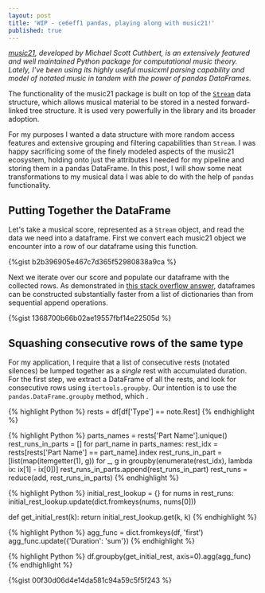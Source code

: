```yaml
---
layout: post
title: 'WIP - ce6eff1 pandas, playing along with music21!'
published: true
---
```

_[music21](http://web.mit.edu/music21/), developed by Michael Scott Cuthbert, is an extensively featured and well maintained Python package for computational music theory. Lately, I've been using its highly useful musicxml parsing capability and model of notated music in tandem with the power of pandas DataFrames._

The functionality of the music21 package is built on top of the [`Stream`](https://web.mit.edu/music21/doc/usersGuide/usersGuide_06_stream2.html) data structure, which allows musical material to be stored in a nested forward-linked tree structure. It is used very powerfully in the library and its broader adoption. 

For my purposes I wanted a data structure with more random access features and extensive grouping and filtering capabilities than `Stream`. I was happy sacrificing some of the finely modeled aspects of the music21 ecosystem, holding onto just the attributes I needed for my pipeline and storing them in a pandas DataFrame. In this post, I will show some neat transformations to my musical data I was able to do with the help of `pandas` functionality. 

## Putting Together the DataFrame

Let's take a musical score, represented as a `Stream` object, and read the data we need into a dataframe. First we convert each music21 object we encounter into a row of our dataframe using this function.

{%gist b2b396905e467c7d365f52980838a9ca %}

Next we iterate over our score and populate our dataframe with the collected rows. As demonstrated in [this stack overflow answer](https://stackoverflow.com/a/47979665), dataframes can be constructed substantially faster from a list of dictionaries than from sequential append operations. 

{%gist 1368700b66b02ae19557fbf14e22505d %}

## Squashing consecutive rows of the same type

For my application, I require that a list of consecutive rests (notated silences) be lumped together as a _single_ rest with accumulated duration. For the first step, we extract a DataFrame of all the rests, and look for consecutive rows using `itertools.groupby`. Our intention is to use the `pandas.DataFrame.groupby` method, which .

{% highlight Python %}
rests = df[df['Type'] == note.Rest]
{% endhighlight %}

{% highlight Python %}
parts_names = rests['Part Name'].unique()
    rest_runs_in_parts = []
    for part_name in parts_names:
        rest_idx = rests[rests['Part Name'] == part_name].index
        rest_runs_in_part = [list(map(itemgetter(1), g)) for _, g in
                             groupby(enumerate(rest_idx),
                                     lambda ix: ix[1] - ix[0])]
        rest_runs_in_parts.append(rest_runs_in_part)
    rest_runs = reduce(add, rest_runs_in_parts)
{% endhighlight %}

{% highlight Python %}
initial_rest_lookup = {}
for nums in rest_runs:
    initial_rest_lookup.update(dict.fromkeys(nums, nums[0]))

def get_initial_rest(k):
    return initial_rest_lookup.get(k, k)
{% endhighlight %}

{% highlight Python %}
agg_func = dict.fromkeys(df, 'first')
agg_func.update({'Duration': 'sum'})
{% endhighlight %}

{% highlight Python %}
df.groupby(get_initial_rest, axis=0).agg(agg_func)
{% endhighlight %}

{%gist 00f30d06d4e14da581c94a59c5f5f243 %}
